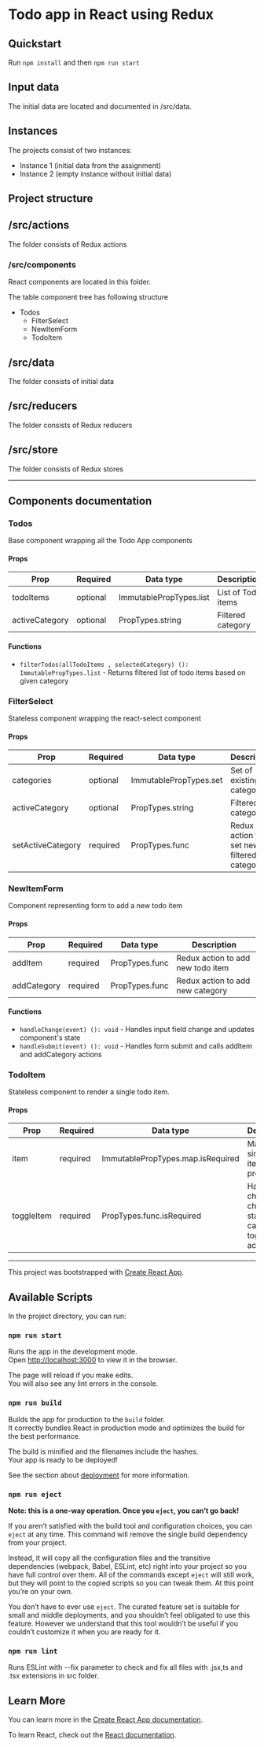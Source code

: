 # Todo app in React using Redux

## Quickstart
Run `npm install`
and then `npm run start`

## Input data

The initial data are located and documented in /src/data.

## Instances

The projects consist of two instances:
- Instance 1 (initial data from the assignment)
- Instance 2 (empty instance without initial data)

## Project structure

## /src/actions
The folder consists of Redux actions

### /src/components
React components are located in this folder.

The table component tree has following structure
- Todos
    - FilterSelect
    - NewItemForm
    - TodoItem

## /src/data
The folder consists of initial data

## /src/reducers
The folder consists of Redux reducers

## /src/store
The folder consists of Redux stores

---

## Components documentation
### Todos
Base component wrapping all the Todo App components

#### Props
| Prop      | Required    | Data type     | Description
|-----------|-------------|---------------|------------|
| todoItems       | optional      | ImmutablePropTypes.list  | List of Todo items
| activeCategory       | optional      | PropTypes.string  | Filtered category
#### Functions
- `filterTodos(allTodoItems , selectedCategory) (): ImmutablePropTypes.list` - Returns filtered list of todo items based on given category


### FilterSelect
Stateless component wrapping the react-select component

#### Props
| Prop      | Required    | Data type     | Description
|-----------|-------------|---------------|------------|
| categories      | optional      | ImmutablePropTypes.set  | Set of existing categories
| activeCategory       | optional      | PropTypes.string  | Filtered category
| setActiveCategory      | required      | PropTypes.func  | Redux action to set new filtered category

### NewItemForm
Component representing form to add a new todo item

#### Props
| Prop      | Required    | Data type     | Description
|-----------|-------------|---------------|------------|
| addItem      | required      | PropTypes.func  | Redux action to add new todo item
| addCategory      | required      | PropTypes.func  | Redux action to add new category
#### Functions
- `handleChange(event) (): void` - Handles input field change and updates component's state
- `handleSubmit(event) (): void` - Handles form submit and calls addItem and addCategory actions

### TodoItem
Stateless component to render a single todo item.

#### Props
| Prop      | Required    | Data type     | Description
|-----------|-------------|---------------|------------|
| item      | required      | ImmutablePropTypes.map.isRequired  | Map of a single todo item properties
| toggleItem       | required      | PropTypes.func.isRequired  | Handles change of checkbox state and calls the toggleItem action

---

This project was bootstrapped with [Create React App](https://github.com/facebook/create-react-app).

## Available Scripts

In the project directory, you can run:

### `npm run start`

Runs the app in the development mode.<br />
Open [http://localhost:3000](http://localhost:3000) to view it in the browser.

The page will reload if you make edits.<br />
You will also see any lint errors in the console.

### `npm run build`

Builds the app for production to the `build` folder.<br />
It correctly bundles React in production mode and optimizes the build for the best performance.

The build is minified and the filenames include the hashes.<br />
Your app is ready to be deployed!

See the section about [deployment](https://facebook.github.io/create-react-app/docs/deployment) for more information.

### `npm run eject`

**Note: this is a one-way operation. Once you `eject`, you can’t go back!**

If you aren’t satisfied with the build tool and configuration choices, you can `eject` at any time. This command will remove the single build dependency from your project.

Instead, it will copy all the configuration files and the transitive dependencies (webpack, Babel, ESLint, etc) right into your project so you have full control over them. All of the commands except `eject` will still work, but they will point to the copied scripts so you can tweak them. At this point you’re on your own.

You don’t have to ever use `eject`. The curated feature set is suitable for small and middle deployments, and you shouldn’t feel obligated to use this feature. However we understand that this tool wouldn’t be useful if you couldn’t customize it when you are ready for it.

### `npm run lint`
Runs ESLint with --fix parameter to check and fix all files with .jsx,ts and .tsx extensions in src folder.

## Learn More

You can learn more in the [Create React App documentation](https://facebook.github.io/create-react-app/docs/getting-started).

To learn React, check out the [React documentation](https://reactjs.org/).
